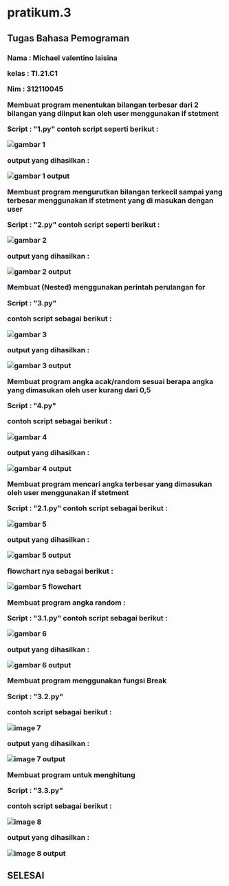 # pratikum.3
<h2>Tugas Bahasa Pemograman</h2><p>
<h3>Nama : Michael valentino laisina<p>
kelas : TI.21.C1<p>
Nim : 312110045<p>

Membuat program menentukan bilangan terbesar dari 2 bilangan yang diinput kan oleh user menggunakan if stetment<p>
Script : "1.py"
contoh script seperti berikut :<p>
![gambar 1](image/1.png)<p>
output yang dihasilkan :<p>
![gambar 1 output](image/1o.png)<p>

Membuat program mengurutkan bilangan terkecil sampai yang terbesar menggunakan if stetment yang di masukan dengan user <p>
Script : "2.py"
contoh script seperti berikut :<p>
![gambar 2](image/2.png)<p>
output yang dihasilkan :<p>
![gambar 2 output](image/2o.png)<p>

Membuat (Nested) menggunakan perintah perulangan for<p>
Script : "3.py"<p>
contoh script sebagai berikut :<p>
![gambar 3](image/3.png)<p>
output yang dihasilkan :<p>
![gambar 3 output](image/3o.png)<p>

Membuat program angka acak/random sesuai berapa angka yang dimasukan oleh user kurang dari 0,5<p>
Script : "4.py"<p>
contoh script sebagai berikut :<p>
![gambar 4](image/4.png)<p>
output yang dihasilkan :<p>
![gambar 4 output](image/4o.png)<p>

Membuat program mencari angka terbesar yang dimasukan oleh user menggunakan if stetment<p>
Script : "2.1.py"
contoh script sebagai berikut :<p>
![gambar 5](image/2.1.png)<p>
output yang dihasilkan :<p>
![gambar 5 output](image/2.1o.png)<p>
flowchart nya sebagai berikut :<p>
![gambar 5 flowchart](image/flowchart.png)<p>

Membuat program angka random :<p>
Script : "3.1.py"
contoh script sebagai berikut :<p>
![gambar 6](image/3.1.png)<p>
output yang dihasilkan :<p>
![gambar 6 output](image/3.1o.png)<p>

Membuat program menggunakan fungsi Break<p>
Script : "3.2.py"<p>
contoh script sebagai berikut :<p> 
![image 7](image/3.2.png)<p>
output yang dihasilkan :<p>
![image 7 output](image/3.2o.png)<p>

Membuat program untuk menghitung<p>
Script : "3.3.py"<p>
contoh script sebagai berikut :<p>
![image 8](image/3.3.png)<p>
output yang dihasilkan :<p>
![image 8 output](image/3.3.png)<p></h3>

<h2>SELESAI</h2>






